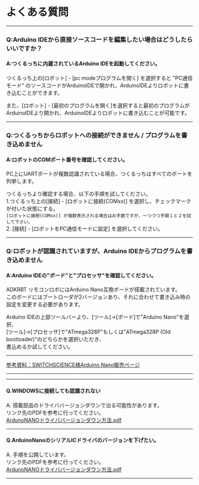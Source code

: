 # よくある質問

----

### Q:Arduino IDEから直接ソースコードを編集したい場合はどうしたらいいですか？

#### A:つくるっちに内蔵されているArduino IDEを起動してください。

つくるっち上の[ロボット] - [pc modeプログラムを開く] を選択すると "PC通信モード" のソースコードがArduinoIDEで開かれ、ArduinoIDEよりロボットに書き込むことができます。  

また、[ロボット] - [最初のプログラムを開く]を選択すると最初のプログラムがArduinoIDEより開かれ、ArduinoIDEよりロボットに書き込むことが可能です。

----

### Q:つくるっちからロボットへの接続ができません / プログラムを書き込めません

#### A:ロボットのCOMポート番号を確認してください。

PC上にUARTポートが複数認識されている場合、つくるっちはすべてのポートを列挙します。

つくるっちより確認する場合、以下の手順を試してください。  
1.つくるっち上の[接続] - [ロボットに接続(COMxx)] を選択し、チェックマークが付いた状態にする。  
``[ロボットに接続(COMxx)] が複数表示される場合はお手数ですが、一つづつ手順１と２を試して下さい。``    
2. [接続] - [ロボットをPC通信モードに設定] を選択してください。  

----

### Q:ロボットが認識されていますが、Arduino IDEからプログラムを書き込めません

#### A:Arduino IDEの"ボード"と"プロセッサ"を確認してください。

ADKRBT リモコンロボにはArduino Nano互換ボードが搭載されています。  
このボードにはブートローダが2バージョンあり、それに合わせて書き込み時の設定を変更する必要があります。  

Arduino IDEの上部ツールバーより、[ツール]→[ボード]で"Arduino Nano"を選択、  
[ツール]→[プロセッサ]で"ATmega328P"もしくは"ATmega328P (Old bootloader)"のどちらかを選択いただき、  
書込めるか試してください。

----

[参考資料：SWITCHSCIENCE様Arduino Nano販売ページ](https://www.switch-science.com/catalog/2554/)

----

----

#### Q.WINDOWSに接続しても認識されない  
A. 搭載部品のドライババージョンダウンで治る可能性があります。  
リンク先のPDFを参考に行ってください。  
[ArdunoNANOドライババージョンダウン方法.pdf](https://github.com/bit-trade-one/ADKRBT_Remocon_Robo/blob/master/Documents/ArdunoNANO%E3%83%89%E3%83%A9%E3%82%A4%E3%83%90%E3%83%90%E3%83%BC%E3%82%B8%E3%83%A7%E3%83%B3%E3%83%80%E3%82%A6%E3%83%B3%E6%96%B9%E6%B3%95.pdf)  

----

#### Q.ArduinoNanoのシリアルICドライバのバージョンを下げたい。  
A. 手順を公開しています。  
リンク先のPDFを参考に行ってください。  
[ArdunoNANOドライババージョンダウン方法.pdf](https://github.com/bit-trade-one/ADKRBT_Remocon_Robo/blob/master/Documents/ArdunoNANO%E3%83%89%E3%83%A9%E3%82%A4%E3%83%90%E3%83%90%E3%83%BC%E3%82%B8%E3%83%A7%E3%83%B3%E3%83%80%E3%82%A6%E3%83%B3%E6%96%B9%E6%B3%95.pdf)    

----

